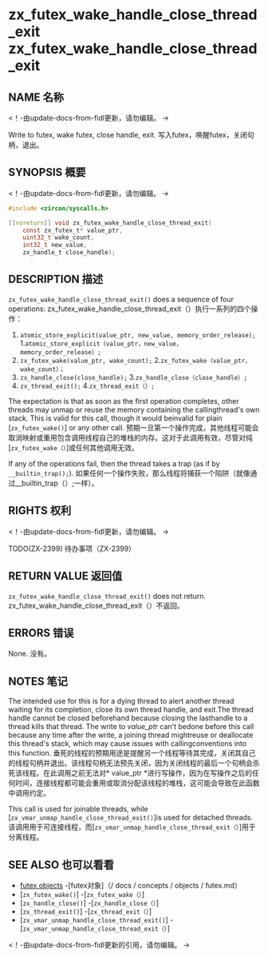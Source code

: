  
# zx_futex_wake_handle_close_thread_exit  zx_futex_wake_handle_close_thread_exit 

 
## NAME  名称 

<!-- Updated by update-docs-from-fidl, do not edit. -->  <！-由update-docs-from-fidl更新，请勿编辑。 ->

Write to futex, wake futex, close handle, exit.  写入futex，唤醒futex，关闭句柄，退出。

 
## SYNOPSIS  概要 

<!-- Updated by update-docs-from-fidl, do not edit. -->  <！-由update-docs-from-fidl更新，请勿编辑。 ->

```c
#include <zircon/syscalls.h>

[[noreturn]] void zx_futex_wake_handle_close_thread_exit(
    const zx_futex_t* value_ptr,
    uint32_t wake_count,
    int32_t new_value,
    zx_handle_t close_handle);
```
 

 
## DESCRIPTION  描述 

`zx_futex_wake_handle_close_thread_exit()` does a sequence of four operations:  zx_futex_wake_handle_close_thread_exit（）执行一系列的四个操作：

 
1. `atomic_store_explicit(value_ptr, new_value, memory_order_release);`  1.`atomic_store_explicit（value_ptr，new_value，memory_order_release）;`
2. `zx_futex_wake(value_ptr, wake_count);`  2.`zx_futex_wake（value_ptr，wake_count）；`
3. `zx_handle_close(close_handle);`  3.`zx_handle_close（close_handle）;`
4. `zx_thread_exit();`  4.`zx_thread_exit（）;`

The expectation is that as soon as the first operation completes, other threads may unmap or reuse the memory containing the callingthread's own stack.  This is valid for this call, though it would beinvalid for plain [`zx_futex_wake()`] or any other call. 预期一旦第一个操作完成，其他线程可能会取消映射或重用包含调用线程自己的堆栈的内存。这对于此调用有效，尽管对纯[`zx_futex_wake（）`]或任何其他调用无效。

If any of the operations fail, then the thread takes a trap (as if by `__builtin_trap();`).  如果任何一个操作失败，那么线程将捕获一个陷阱（就像通过__builtin_trap（）;一样）。

 
## RIGHTS  权利 

<!-- Updated by update-docs-from-fidl, do not edit. -->  <！-由update-docs-from-fidl更新，请勿编辑。 ->

TODO(ZX-2399)  待办事项（ZX-2399）

 
## RETURN VALUE  返回值 

`zx_futex_wake_handle_close_thread_exit()` does not return.  zx_futex_wake_handle_close_thread_exit（）不返回。

 
## ERRORS  错误 

None.  没有。

 
## NOTES  笔记 

The intended use for this is for a dying thread to alert another thread waiting for its completion, close its own thread handle, and exit.The thread handle cannot be closed beforehand because closing the lasthandle to a thread kills that thread.  The write to *value_ptr* can't bedone before this call because any time after the write, a joining thread mightreuse or deallocate this thread's stack, which may cause issues with callingconventions into this function. 垂死的线程的预期用途是提醒另一个线程等待其完成，关闭其自己的线程句柄并退出。该线程句柄无法预先关闭，因为关闭线程的最后一个句柄会杀死该线程。在此调用之前无法对* value_ptr *进行写操作，因为在写操作之后的任何时间，连接线程都可能会重用或取消分配该线程的堆栈，这可能会导致在此函数中调用约定。

This call is used for joinable threads, while [`zx_vmar_unmap_handle_close_thread_exit()`]is used for detached threads. 该调用用于可连接线程，而[`zx_vmar_unmap_handle_close_thread_exit（）`]用于分离线程。

 
## SEE ALSO  也可以看看 

 
 - [futex objects](/docs/concepts/objects/futex.md)  -[futex对象]（/ docs / concepts / objects / futex.md）
 - [`zx_futex_wake()`]  -[`zx_futex_wake（）`]
 - [`zx_handle_close()`]  -[`zx_handle_close（）`]
 - [`zx_thread_exit()`]  -[`zx_thread_exit（）`]
 - [`zx_vmar_unmap_handle_close_thread_exit()`]  -[`zx_vmar_unmap_handle_close_thread_exit（）`]

<!-- References updated by update-docs-from-fidl, do not edit. -->  <！-由update-docs-from-fidl更新的引用，请勿编辑。 ->

